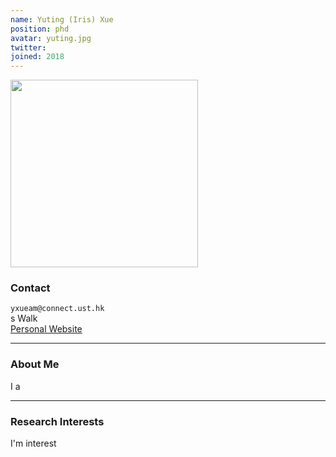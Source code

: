 ```yaml
---
name: Yuting (Iris) Xue
position: phd
avatar: yuting.jpg
twitter:
joined: 2018
---
```


<img width="300" src="{{site.baseurl}}/images/people/{{page.avatar}}" data-action="zoom">

### Contact

<i class="fa fa-envelope-o"></i>  `yxueam@connect.ust.hk`<br>
<i class="fa fa-building"></i> s Walk <br>
 [Personal Website](https://xxx.github.io/)

<hr>

### About Me 

I a
<hr>

### Research Interests

I'm interest
